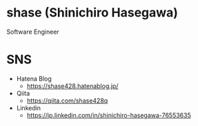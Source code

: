 # shase (Shinichiro Hasegawa)

Software Engineer

# SNS

- Hatena Blog
  - https://shase428.hatenablog.jp/
- Qiita
  - https://qiita.com/shase428q
- Linkedin
  - https://jp.linkedin.com/in/shinichiro-hasegawa-76553635
